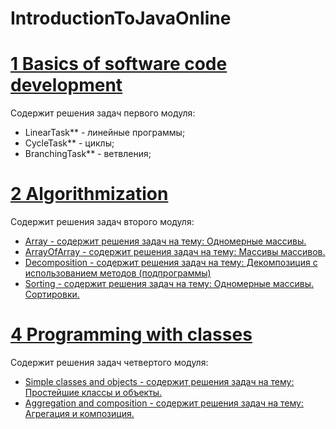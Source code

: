 # IntroductionToJavaOnline
# [1 Basics of software code development](https://github.com/NikitaNasevich/Introduction-To-Java-Online-EPAM/tree/master/src/by/javaintroonline/modul01/basic)
Содержит решения задач первого модуля:
- LinearTask** - линейные программы;
- CycleTask** - циклы;
- BranchingTask** - ветвления;
# [2 Algorithmization](https://github.com/NikitaNasevich/Introduction-To-Java-Online-EPAM/tree/master/src/by/javaintroonline/modul02)
Содержит решения задач второго модуля:
- [Array - содержит решения задач на тему: Одномерные массивы.](https://github.com/NikitaNasevich/Introduction-To-Java-Online-EPAM/tree/master/src/by/javaintroonline/modul02/array)
- [ArrayOfArray - содержит решения задач на тему: Массивы массивов.](https://github.com/NikitaNasevich/Introduction-To-Java-Online-EPAM/tree/master/src/by/javaintroonline/modul02/arrayofarray)
- [Decomposition - содержит решения задач на тему: Декомпозиция с использованием методов (подпрограммы)](https://github.com/NikitaNasevich/Introduction-To-Java-Online-EPAM/tree/master/src/by/javaintroonline/modul02/decomposition)
- [Sorting - содержит решения задач на тему: Одномерные массивы. Сортировки.](https://github.com/NikitaNasevich/Introduction-To-Java-Online-EPAM/tree/master/src/by/javaintroonline/modul02/sorting)
# [4 Programming with classes](https://github.com/NikitaNasevich/Introduction-To-Java-Online-EPAM/tree/master/src/by/javaintroonline/modul04)
Содержит решения задач четвертого модуля:
- [Simple classes and objects - содержит решения задач на тему: Простейшие классы и объекты.](https://github.com/NikitaNasevich/Introduction-To-Java-Online-EPAM/tree/master/src/by/javaintroonline/modul04/simple_class_and_object)
- [Aggregation and composition - содержит решения задач на тему: Агрегация и композиция.](https://github.com/NikitaNasevich/Introduction-To-Java-Online-EPAM/tree/master/src/by/javaintroonline/modul04/aggregation_and_composition)
